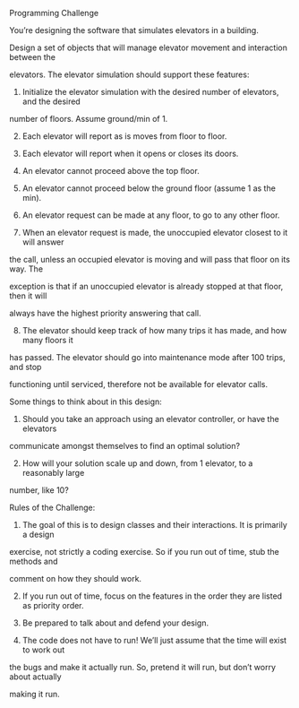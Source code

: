 Programming Challenge

You’re designing the software that simulates elevators in a building.

Design a set of objects that will manage elevator movement and interaction between the

elevators. The elevator simulation should support these features:

1. Initialize the elevator simulation with the desired number of elevators, and the desired

number of floors. Assume ground/min of 1.

2. Each elevator will report as is moves from floor to floor.

3. Each elevator will report when it opens or closes its doors.

4. An elevator cannot proceed above the top floor.

5. An elevator cannot proceed below the ground floor (assume 1 as the min).

6. An elevator request can be made at any floor, to go to any other floor.

7. When an elevator request is made, the unoccupied elevator closest to it will answer

the call, unless an occupied elevator is moving and will pass that floor on its way. The

exception is that if an unoccupied elevator is already stopped at that floor, then it will

always have the highest priority answering that call.

8. The elevator should keep track of how many trips it has made, and how many floors it

has passed. The elevator should go into maintenance mode after 100 trips, and stop

functioning until serviced, therefore not be available for elevator calls.

Some things to think about in this design:

1. Should you take an approach using an elevator controller, or have the elevators

communicate amongst themselves to find an optimal solution?

2. How will your solution scale up and down, from 1 elevator, to a reasonably large

number, like 10?

Rules of the Challenge:

1. The goal of this is to design classes and their interactions. It is primarily a design

exercise, not strictly a coding exercise. So if you run out of time, stub the methods and

comment on how they should work.

2. If you run out of time, focus on the features in the order they are listed as priority order.

3. Be prepared to talk about and defend your design.

4. The code does not have to run! We’ll just assume that the time will exist to work out

the bugs and make it actually run. So, pretend it will run, but don’t worry about actually

making it run.
